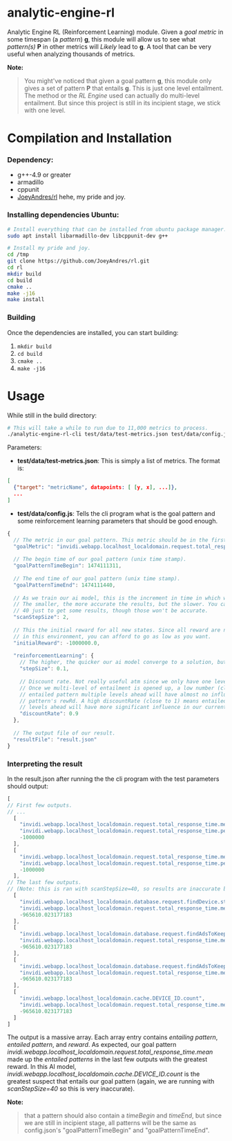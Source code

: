 analytic-engine-rl
==========

Analytic Engine RL (Reinforcement Learning) module. Given a _goal metric_ 
in some timespan (a _pattern_) **g**, this module will allow us to see what _pattern(s)_ **P** 
in other metrics will _Likely_ lead to **g**. A tool that can be very useful when analyzing
thousands of metrics.

**Note:**
> You might've noticed that given a goal pattern **g**, this module only gives a 
> set of pattern **P** that entails **g**. This is just one level entailment. The 
> method or the _RL Engine_ used can actually do multi-level entailment. But since
> this project is still in its incipient stage, we stick with one level.

# Compilation and Installation

### Dependency:
* g++-4.9 or greater
* armadillo
* cppunit
* [JoeyAndres/rl](https://github.com/JoeyAndres/rl) hehe, my pride and joy.

### Installing dependencies Ubuntu:

```bash
# Install everything that can be installed from ubuntu package manager.
sudo apt install libarmadillo-dev libcppunit-dev g++

# Install my pride and joy.
cd /tmp
git clone https://github.com/JoeyAndres/rl.git
cd rl
mkdir build
cd build
cmake ..
make -j16
make install
```

### Building
Once the dependencies are installed, you can start building:

1. `mkdir build`
2. `cd build`
3. `cmake ..`
4. `make -j16`

# Usage
While still in the build directory:

```bash
# This will take a while to run due to 11,000 metrics to process.
./analytic-engine-rl-cli test/data/test-metrics.json test/data/config.json
```

Parameters:
* **test/data/test-metrics.json**: This is simply a list of metrics. The format is:
```json
[
  {"target": "metricName", datapoints: [ [y, x], ...]},
  ...
]
```
* **test/data/config.js**: Tells the cli program what is the goal pattern and some
reinforcement learning parameters that should be good enough.
```js
{
  // The metric in our goal pattern. This metric should be in the first cli argument.
  "goalMetric": "invidi.webapp.localhost_localdomain.request.total_response_time.mean",
  
  // The begin time of our goal pattern (unix time stamp).
  "goalPatternTimeBegin": 1474111311,
  
  // The end time of our goal pattern (unix time stamp).
  "goalPatternTimeEnd": 1474111440,
  
  // As we train our ai model, this is the increment in time in which we scan our metrics.
  // The smaller, the more accurate the results, but the slower. You can ramp this up to 
  // 40 just to get some results, though those won't be accurate.
  "scanStepSize": 2,
  
  // This the initial reward for all new states. Since all reward are negative
  // in this environment, you can afford to go as low as you want.
  "initialReward": -1000000.0,
  
  "reinforcementLearning": {
    // The higher, the quicker our ai model converge to a solution, but less accurate. 0.1 is fine.
    "stepSize": 0.1,
    
    // Discount rate. Not really useful atm since we only have one level of entailment. 
    // Once we multi-level of entailment is opened up, a low number (close to 0) means
    // entailed pattern multiple levels ahead will have almost no influence on current
    // pattern's rewRd. A high discountRate (close to 1) means entailed pattern multiple
    // levels ahead will have more significant influence in our current pattern's reward.
    "discountRate": 0.9
  },
  
  // The output file of our result.
  "resultFile": "result.json"
}
```
### Interpreting the result
In the result.json after running the the cli program with the test parameters should
output: 

```js
[
// First few outputs.
// ...
  [
    "invidi.webapp.localhost_localdomain.request.total_response_time.mean",
    "invidi.webapp.localhost_localdomain.request.total_response_time.percentile.95",
    -1000000
  ],
  [
    "invidi.webapp.localhost_localdomain.request.total_response_time.mean",
    "invidi.webapp.localhost_localdomain.request.total_response_time.percentile.98",
    -1000000
  ],
// The last few outputs.
// (Note: this is ran with scanStepSize=40, so results are inaccurate but should suffice).
  [
    "invidi.webapp.localhost_localdomain.database.request.findDevice.start_gauge",
    "invidi.webapp.localhost_localdomain.request.total_response_time.mean",
    -965610.023177183
  ],
  [
    "invidi.webapp.localhost_localdomain.database.request.findAdsToKeep.success_gauge",
    "invidi.webapp.localhost_localdomain.request.total_response_time.mean",
    -965610.023177183
  ],
  [
    "invidi.webapp.localhost_localdomain.database.request.findAdsToKeep.start_gauge",
    "invidi.webapp.localhost_localdomain.request.total_response_time.mean",
    -965610.023177183
  ],
  [
    "invidi.webapp.localhost_localdomain.cache.DEVICE_ID.count",
    "invidi.webapp.localhost_localdomain.request.total_response_time.mean",
    -965610.023177183
  ]
]
```

The output is a massive array. Each array entry contains _entailing pattern_,
_entailed pattern_, and _reward_. As expected, our goal pattern _invidi.webapp.localhost_localdomain.request.total_response_time.mean_
made up the _entailed patterns_ in the last few outputs with the greatest reward. In this
AI model, _invidi.webapp.localhost_localdomain.cache.DEVICE_ID.count_ is the greatest suspect
that entails our goal pattern (again, we are running with _scanStepSize=40_ so this is very inaccurate).

**Note:**
> that a pattern should also contain a _timeBegin_ and _timeEnd_, but since
> we are still in incipient stage, all patterns will be the same as config.json's
> "goalPatternTimeBegin" and "goalPatternTimeEnd".
